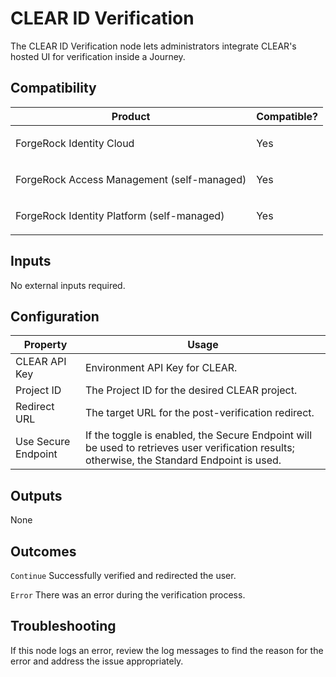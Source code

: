 # CLEAR ID Verification

The CLEAR ID Verification node lets administrators integrate CLEAR's hosted UI for verification inside a Journey.

## Compatibility

<table>
  <colgroup>
    <col>
    <col>
  </colgroup>
  <thead>
  <tr>
    <th>Product</th>
    <th>Compatible?</th>
  </tr>
  </thead>
  <tbody>
  <tr>
    <td><p>ForgeRock Identity Cloud</p></td>
    <td><p><span>Yes</span></p></td>
  </tr>
  <tr>
    <td><p>ForgeRock Access Management (self-managed)</p></td>
    <td><p><span>Yes</span></p></td>
  </tr>
  <tr>
    <td><p>ForgeRock Identity Platform (self-managed)</p></td>
    <td><p><span>Yes</span></p></td>
  </tr>
  </tbody>
</table>

## Inputs

No external inputs required.

## Configuration

<table>
  <thead>
  <th>Property</th>
  <th>Usage</th>
  </thead>

  <tr>
    <td>CLEAR API Key</td>
      <td>Environment API Key for CLEAR.
      </td>
  </tr>
  <tr>
    <td>Project ID</td>
    <td>The Project ID for the desired CLEAR project.
    </td>

  </tr>
  <tr>
    <td>Redirect URL</td>
    <td>The target URL for the post-verification redirect.
    </td>
  </tr>
  <tr>
    <td>Use Secure Endpoint</td>
    <td>If the toggle is enabled, the Secure Endpoint will be used to retrieves user verification results; otherwise, the Standard Endpoint is used.
    </td>
  </tr>
</table>

## Outputs

None

## Outcomes

`Continue` Successfully verified and redirected the user.

`Error` There was an error during the verification process.

## Troubleshooting

If this node logs an error, review the log messages to find the reason for the error and address the issue appropriately.